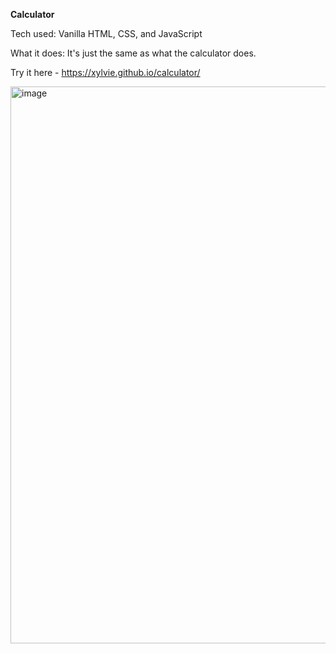 **Calculator**

Tech used: Vanilla HTML, CSS, and JavaScript

What it does: It's just the same as what the calculator does.

Try it here  - https://xylvie.github.io/calculator/

<img width="1870" height="891" alt="image" src="https://github.com/user-attachments/assets/5cc93946-d544-4128-93ff-1fee181b98ad" />
